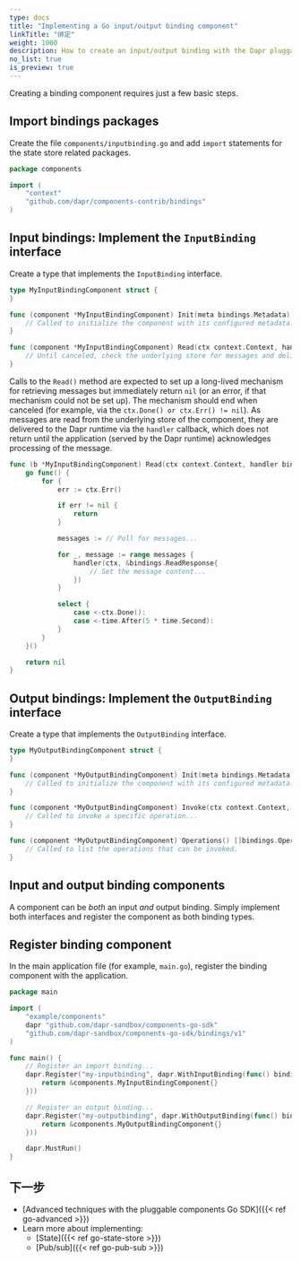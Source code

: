 ```yaml
---
type: docs
title: "Implementing a Go input/output binding component"
linkTitle: "绑定"
weight: 1000
description: How to create an input/output binding with the Dapr pluggable components Go SDK
no_list: true
is_preview: true
---
```


Creating a binding component requires just a few basic steps.

## Import bindings packages

Create the file `components/inputbinding.go` and add `import` statements for the state store related packages.

```go
package components

import (
    "context"
    "github.com/dapr/components-contrib/bindings"
)
```

## Input bindings: Implement the `InputBinding` interface

Create a type that implements the `InputBinding` interface.

```go
type MyInputBindingComponent struct {
}

func (component *MyInputBindingComponent) Init(meta bindings.Metadata) error {
    // Called to initialize the component with its configured metadata...
}

func (component *MyInputBindingComponent) Read(ctx context.Context, handler bindings.Handler) error {
    // Until canceled, check the underlying store for messages and deliver them to the Dapr runtime...
}
```

Calls to the `Read()` method are expected to set up a long-lived mechanism for retrieving messages but immediately return `nil` (or an error, if that mechanism could not be set up). The mechanism should end when canceled (for example, via the `ctx.Done() or ctx.Err() != nil`). As messages are read from the underlying store of the component, they are delivered to the Dapr runtime via the `handler` callback, which does not return until the application (served by the Dapr runtime) acknowledges processing of the message.

```go
func (b *MyInputBindingComponent) Read(ctx context.Context, handler bindings.Handler) error {
    go func() {
        for {
            err := ctx.Err()

            if err != nil {
                return
            }

            messages := // Poll for messages...

            for _, message := range messages {
                handler(ctx, &bindings.ReadResponse{
                    // Set the message content...
                })
            }

            select {
                case <-ctx.Done():
                case <-time.After(5 * time.Second):
            } 
        }
    }()

    return nil
}
```

## Output bindings: Implement the `OutputBinding` interface

Create a type that implements the `OutputBinding` interface.

```go
type MyOutputBindingComponent struct {
}

func (component *MyOutputBindingComponent) Init(meta bindings.Metadata) error {
    // Called to initialize the component with its configured metadata...
}

func (component *MyOutputBindingComponent) Invoke(ctx context.Context, req *bindings.InvokeRequest) (*bindings.InvokeResponse, error) {
    // Called to invoke a specific operation...
}

func (component *MyOutputBindingComponent) Operations() []bindings.OperationKind {
    // Called to list the operations that can be invoked.
}
```

## Input and output binding components

A component can be _both_ an input _and_ output binding. Simply implement both interfaces and register the component as both binding types.

## Register binding component

In the main application file (for example, `main.go`), register the binding component with the application.

```go
package main

import (
    "example/components"
    dapr "github.com/dapr-sandbox/components-go-sdk"
    "github.com/dapr-sandbox/components-go-sdk/bindings/v1"
)

func main() {
    // Register an import binding...
    dapr.Register("my-inputbinding", dapr.WithInputBinding(func() bindings.InputBinding {
        return &components.MyInputBindingComponent{}
    }))

    // Register an output binding...
    dapr.Register("my-outputbinding", dapr.WithOutputBinding(func() bindings.OutputBinding {
        return &components.MyOutputBindingComponent{}
    }))

    dapr.MustRun()
}
```

## 下一步
- [Advanced techniques with the pluggable components Go SDK]({{< ref go-advanced >}})
- Learn more about implementing:
  - [State]({{< ref go-state-store >}})
  - [Pub/sub]({{< ref go-pub-sub >}})
